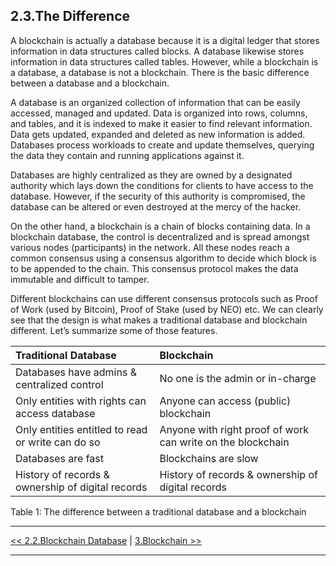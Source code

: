 ## 2.3.The Difference

A blockchain is actually a database because it is a digital ledger that stores information in data structures called blocks. A database likewise stores information in data structures called tables. However, while a blockchain is a database, a database is not a blockchain.
There is the basic difference between a database and a blockchain. 

A database is an organized collection of information that can be easily accessed, managed and updated. Data is organized into rows, columns, and tables, and it is indexed to make it easier to find relevant information. Data gets updated, expanded and deleted as new information is added. Databases process workloads to create and update themselves, querying the data they contain and running applications against it.

Databases are highly centralized as they are owned by a designated authority which lays down the conditions for clients to have access to the database. However, if the security of this authority is compromised, the database can be altered or even destroyed at the mercy of the hacker.

On the other hand, a blockchain is a chain of blocks containing data. In a blockchain database, the control is decentralized and is spread amongst various nodes (participants) in the network. All these nodes reach a common consensus using a consensus algorithm to decide which block is to be appended to the chain. This consensus protocol makes the data immutable and difficult to tamper.

Different blockchains can use different consensus protocols such as Proof of Work (used by Bitcoin), Proof of Stake (used by NEO) etc.
We can clearly see that the design is what makes a traditional database and blockchain different. Let’s summarize some of those features.

|Traditional Database|Blockchain|
|:-------|:-------|
|Databases have admins & centralized control|No one is the admin or in-charge|
|Only entities with rights can access database|Anyone can access (public) blockchain|
|Only entities entitled to read or write can do so|Anyone with right proof of work can write on the blockchain|
|Databases are fast|Blockchains are slow|
|History of records & ownership of digital records|History of records & ownership of digital records|

Table 1: The difference between a traditional database and a blockchain
***

[<< 2.2.Blockchain Database](2.2.Blockchain_Database.md) | [3.Blockchain >>](3.0.The_Blockchain.md)

***

